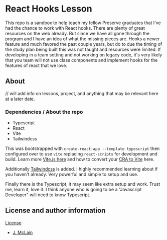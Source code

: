 # React Hooks Lesson

This repo is a sandbox to help teach my fellow Preserve graduates that I've had the chance to work with React hooks. There are plenty of great resources on the web already.
But since we have all gone through the program and I have an idea of what the missing pieces are. Hooks a newer feature and much favored the past couple years, but do to due the timing of the study plan being built this was not taught and resources were limited.
If developing in a team setting and not working on legacy code, it's very likely that you team will not use class components and implement hooks for the features of react that we love.

## About

// will add info on lessons, project, and anything that may be relevant here at a later date.

### Dependencies / About the repo

- Typescript
- React
- Vite
- Tailwindcss

This was bootstrapped with `create-react-app --template typescript` then configured over to use `vite` replacing `react-scripts` for development and build. Learn more [Vite.js here](https://vitejs.dev/) and how to convert your
[CRA to Vite](https://cathalmacdonnacha.com/migrating-from-create-react-app-cra-to-vite) here.

Additionally [Tailwindcss](https://tailwindcss.com/) is added. I highly recommended learning about if you haven't already. Very powerful and simple to setup and use.

Finally there is the Typescript, it may seem like extra setup and work. Trust me, learn it, love it. I think anyone who is going to be a "Javascript Developer" will need to know Typescript.

## License and author information

[License](./LICENCE.md)

- [J. McLain](htts://joshmclain.com)
